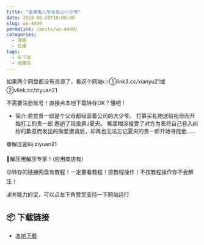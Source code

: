 ```yaml
---
title: "走肾兔儿爷与走心小少爷"
date: 2024-06-28T16:08:00
slug: wp-4440
permalink: /posts/wp-4440/
categories:
  - 漫画
  - 日漫
tags:
  - 年下攻
  - 纯情攻
---
```


如果两个网盘都没有资源了，看这个网站👉①link3.cc/xianyu21或②vlink.cc/ziyuan21

不需要注册账号！直接点本地下载转存OK？懂吧！

*   简介:若宫贵一郎是个父母都经营着公司的大少爷。 打算买礼物送给祖母而开始打工的贵一郎 邂逅了现役男J夏央。 稀里糊涂接受了对方为表将自己卷入纠纷的歉意而发出的做爱邀请后，却再也无法忘记夏央的贵一郎开始寻找他……

🟢解压密码:ziyuan21

🔵解压用解压专家！(应用商店有)

🟡转存的链接网盘有教程！一定要看教程！按教程操作！不按教程操作你不会解压！

💰🈶能力的宝，可以点左下角赞赏支持一下网站运行

## 📦 下载链接
- [本地下载](https://blziyuan21.com/pay-download/4440?key=686e090e1b&down_id=0)

